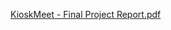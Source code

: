 [KioskMeet - Final Project Report.pdf](https://github.com/user-attachments/files/15925311/KioskMeet.-.Final.Project.Report.pdf)
